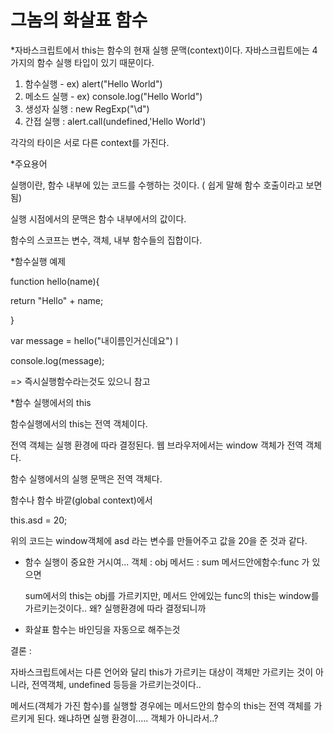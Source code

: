 # 그놈의 화살표 함수

*자바스크립트에서 this는 함수의 현재 실행 문맥(context)이다. 자바스크립트에는 4가지의 함수 실행 타입이 있기 때문이다.

1. 함수실행 - ex) alert("Hello World")
2. 메소드 실행 - ex) console.log("Hello World")
3. 생성자 실행 : new RegExp("\d")
4. 간접 실행 : alert.call(undefined,'Hello World')

각각의 타이은 서로 다른 context를 가진다. 



*주요용어

실행이란, 함수 내부에 있는 코드를 수행하는 것이다. ( 쉽게 말해 함수 호출이라고 보면 됨)

실행 시점에서의 문맥은 함수 내부에서의 값이다.

함수의 스코프는 변수, 객체, 내부 함수들의 집합이다. 



*함수실행 예제

function hello(name){

return "Hello" + name;

}

var message = hello("내이름인거신데요")ㅣ

console.log(message);

=> 즉시실행함수라는것도 있으니 참고



*함수 실행에서의 this

함수실행에서의 this는 전역 객체이다.

전역 객체는 실행 환경에 따라 결정된다. 웹 브라우저에서는 window 객체가 전역 객체다.

함수 실행에서의 실행 문맥은 전역 객체다.

함수나 함수 바깥(global context)에서 

this.asd = 20;

위의 코드는 window객체에 asd 라는 변수를 만들어주고 값을 20을 준 것과 같다. 



* 함수 실행이 중요한 거시여...
  객체 : obj     메서드 : sum    메서드안에함수:func 가 있으면

  sum에서의 this는 obj를 가르키지만, 메서드 안에있는 func의 this는 window를 가르키는것이다.. 왜? 실행환경에 따라 결정되니까

* 화살표 함수는 바인딩을 자동으로 해주는것



결론 : 

자바스크립트에서는 다른 언어와 달리 this가 가르키는 대상이 객체만 가르키는 것이 아니라, 전역객체, undefined 등등을 가르키는것이다..



메서드(객체가 가진 함수)를 실행할 경우에는 메서드안의 함수의 this는 전역 객체를 가르키게 된다. 왜냐하면 실행 환경이..... 객체가 아니라서..?